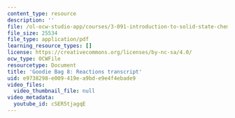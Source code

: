 ```yaml
---
content_type: resource
description: ''
file: /ol-ocw-studio-app/courses/3-091-introduction-to-solid-state-chemistry-fall-2018/cSER5tjagqE_transcript.pdf
file_size: 25534
file_type: application/pdf
learning_resource_types: []
license: https://creativecommons.org/licenses/by-nc-sa/4.0/
ocw_type: OCWFile
resourcetype: Document
title: 'Goodie Bag 8: Reactions transcript'
uid: e9738298-e009-419e-a9bd-e9e4f4ebade9
video_files:
  video_thumbnail_file: null
video_metadata:
  youtube_id: cSER5tjagqE
---
```

